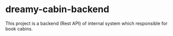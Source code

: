 # dreamy-cabin-backend
This project is a backend (Rest API) of internal system which responsible for book cabins.
